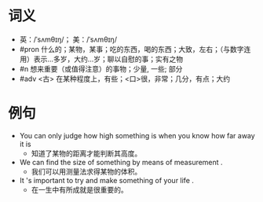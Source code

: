 # 词义
- 英：/ˈsʌmθɪŋ/； 美：/ˈsʌmθɪŋ/
- #pron 什么的；某物，某事；吃的东西，喝的东西；大致，左右；（与数字连用）表示…多岁，大约…岁；聊以自慰的事；实有之物
- #n 想来重要（或值得注意）的事物；少量, 一些; 部分
- #adv <古> 在某种程度上，有些；<口>很，非常；几分，有点；大约
# 例句
- You can only judge how high something is when you know how far away it is
	- 知道了某物的距离才能判断其高度。
- We can find the size of something by means of measurement .
	- 我们可以用测量法求得某物的体积。
- It 's important to try and make something of your life .
	- 在一生中有所成就是很重要的。
